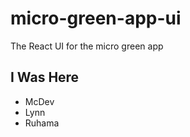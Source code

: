 # micro-green-app-ui

The React UI for the micro green app

## I Was Here

- McDev
- Lynn
- Ruhama

